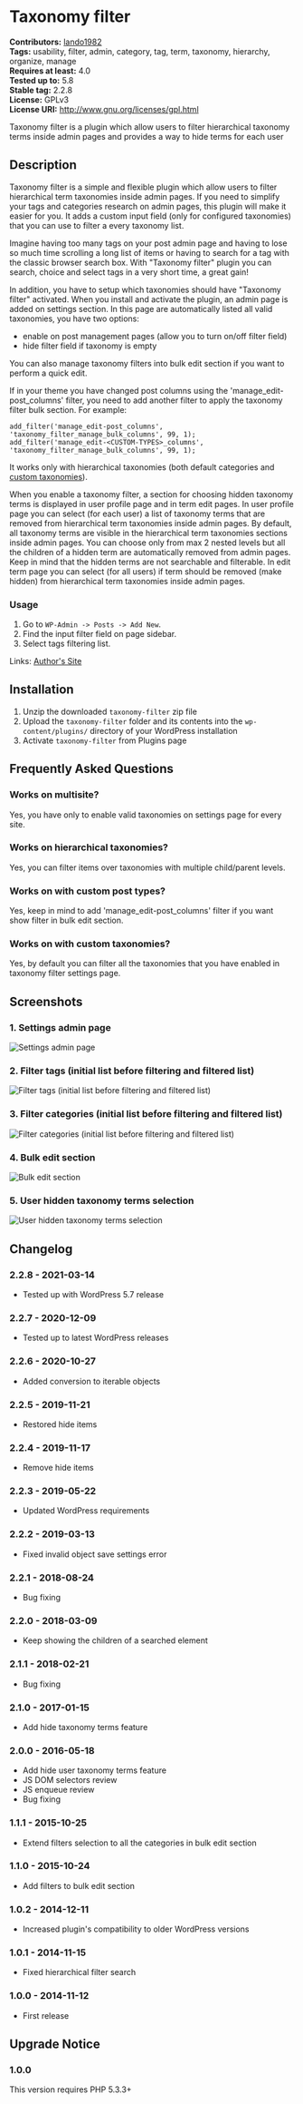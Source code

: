 # Taxonomy filter #
**Contributors:** [lando1982](https://profiles.wordpress.org/lando1982)  
**Tags:** usability, filter, admin, category, tag, term, taxonomy, hierarchy, organize, manage  
**Requires at least:** 4.0  
**Tested up to:** 5.8  
**Stable tag:** 2.2.8  
**License:** GPLv3  
**License URI:** http://www.gnu.org/licenses/gpl.html  

Taxonomy filter is a plugin which allow users to filter hierarchical taxonomy terms inside admin pages and provides a way to hide terms for each user

## Description ##

Taxonomy filter is a simple and flexible plugin which allow users to filter hierarchical term taxonomies inside admin pages. If you need to simplify your tags and categories research on admin pages, this plugin will make it easier for you. It adds a custom input field (only for configured taxonomies) that you can use to filter a every taxonomy list.

Imagine having too many tags on your post admin page and having to lose so much time scrolling a long list of items or having to search for a tag with the classic browser search box. With "Taxonomy filter" plugin you can search, choice and select tags in a very short time, a great gain!

In addition, you have to setup which taxonomies should have "Taxonomy filter" activated. When you install and activate the plugin, an admin page is added on settings section. In this page are automatically listed all valid taxonomies, you have two options:

* enable on post management pages (allow you to turn on/off filter field)
* hide filter field if taxonomy is empty

You can also manage taxonomy filters into bulk edit section if you want to perform a quick edit.

If in your theme you have changed post columns using the 'manage_edit-post_columns' filter, you need to add another filter to apply the taxonomy filter bulk section.
For example:

	add_filter('manage_edit-post_columns', 'taxonomy_filter_manage_bulk_columns', 99, 1);
	add_filter('manage_edit-<CUSTOM-TYPES>_columns', 'taxonomy_filter_manage_bulk_columns', 99, 1);


It works only with hierarchical taxonomies (both default categories and [custom taxonomies](http://codex.wordpress.org/Custom_Taxonomies)).

When you enable a taxonomy filter, a section for choosing hidden taxonomy terms is displayed in user profile page and in term edit pages. In user profile page you can select (for each user) a list of taxonomy terms that are removed from hierarchical term taxonomies inside admin pages.
By default, all taxonomy terms are visible in the hierarchical term taxonomies sections inside admin pages. You can choose only from max 2 nested levels but all the children of a hidden term are automatically removed from admin pages. Keep in mind that the hidden terms are not searchable and filterable.
In edit term page you can select (for all users) if term should be removed (make hidden) from hierarchical term taxonomies inside admin pages.

### Usage ###

1. Go to `WP-Admin -> Posts -> Add New`.
2. Find the input filter field on page sidebar.
3. Select tags filtering list.

Links: [Author's Site](http://www.andrealandonio.it)

## Installation ##

1. Unzip the downloaded `taxonomy-filter` zip file
2. Upload the `taxonomy-filter` folder and its contents into the `wp-content/plugins/` directory of your WordPress installation
3. Activate `taxonomy-filter` from Plugins page

## Frequently Asked Questions ##

### Works on multisite? ###

Yes, you have only to enable valid taxonomies on settings page for every site.

### Works on hierarchical taxonomies? ###

Yes, you can filter items over taxonomies with multiple child/parent levels.

### Works on with custom post types? ###

Yes, keep in mind to add 'manage_edit-post_columns' filter if you want show filter in bulk edit section.

### Works on with custom taxonomies? ###

Yes, by default you can filter all the taxonomies that you have enabled in taxonomy filter settings page.

## Screenshots ##

### 1. Settings admin page ###
![Settings admin page](https://ps.w.org/taxonomy-filter/trunk/screenshot-1.jpg)

### 2. Filter tags (initial list before filtering and filtered list) ###
![Filter tags (initial list before filtering and filtered list)](https://ps.w.org/taxonomy-filter/trunk/screenshot-2.jpg)

### 3. Filter categories (initial list before filtering and filtered list) ###
![Filter categories (initial list before filtering and filtered list)](https://ps.w.org/taxonomy-filter/trunk/screenshot-3.jpg)

### 4. Bulk edit section ###
![Bulk edit section](https://ps.w.org/taxonomy-filter/trunk/screenshot-4.jpg)

### 5. User hidden taxonomy terms selection ###
![User hidden taxonomy terms selection](https://ps.w.org/taxonomy-filter/trunk/screenshot-5.jpg)


## Changelog ##

### 2.2.8 - 2021-03-14 ###
* Tested up with WordPress 5.7 release

### 2.2.7 - 2020-12-09 ###
* Tested up to latest WordPress releases

### 2.2.6 - 2020-10-27 ###
* Added conversion to iterable objects

### 2.2.5 - 2019-11-21 ###
* Restored hide items

### 2.2.4 - 2019-11-17 ###
* Remove hide items

### 2.2.3 - 2019-05-22 ###
* Updated WordPress requirements

### 2.2.2 - 2019-03-13 ###
* Fixed invalid object save settings error

### 2.2.1 - 2018-08-24 ###
* Bug fixing

### 2.2.0 - 2018-03-09 ###
* Keep showing the children of a searched element

### 2.1.1 - 2018-02-21 ###
* Bug fixing

### 2.1.0 - 2017-01-15 ###
* Add hide taxonomy terms feature

### 2.0.0 - 2016-05-18 ###
* Add hide user taxonomy terms feature
* JS DOM selectors review
* JS enqueue review
* Bug fixing

### 1.1.1 - 2015-10-25 ###
* Extend filters selection to all the categories in bulk edit section

### 1.1.0 - 2015-10-24 ###
* Add filters to bulk edit section

### 1.0.2 - 2014-12-11 ###
* Increased plugin's compatibility to older WordPress versions

### 1.0.1 - 2014-11-15 ###
* Fixed hierarchical filter search

### 1.0.0 - 2014-11-12 ###
* First release

## Upgrade Notice ##

### 1.0.0 ###
This version requires PHP 5.3.3+
